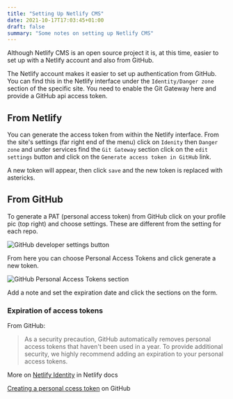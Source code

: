 ```yaml
---
title: "Setting Up Netlify CMS"
date: 2021-10-17T17:03:45+01:00
draft: false
summary: "Some notes on setting up Netlify CMS"
---
```


Although Netlify CMS is an open source project it is, at this time, easier to set up with a Netlify account and also from GitHub.

The Netlify account makes it easier to set up authentication from GitHub. You can find this in the Netlify interface under the `Identity/Danger zone` section of the specific site. You need to enable the Git Gateway here and provide a GitHub api access token. 

## From Netlify

You can generate the access token from within the Netlify interface. From the site's settings (far right end of the menu) click on `Idenity` then `Danger zone` and under services find the `Git Gateway` section click on the `edit settings` button and click on the `Generate access token in GitHub` link.

A new token will appear, then click `save` and the new token is replaced with astericks.

## From GitHub

To generate a PAT (personal access token) from GitHub click on your profile pic (top right) and choose settings. These are different from the setting for each repo.

![GitHub developer settings button](/images/github-dev-settings.png)

From here you can choose Personal Access Tokens and click generate a new token.

![GitHub Personal Access Tokens section](/images/github-pat-section.png)

Add a note and set the expiration date and click the sections on the form.

### Expiration of access tokens

From GitHub:

> As a security precaution, GitHub automatically removes personal access tokens that haven't been used in a year. To provide additional security, we highly recommend adding an expiration to your personal access tokens.

More on [Netlify Identity](https://docs.netlify.com/visitor-access/identity/#enable-identity-in-the-ui) in Netlify docs

[Creating a personal ccess token](https://docs.github.com/en/authentication/keeping-your-account-and-data-secure/creating-a-personal-access-token) on GitHub